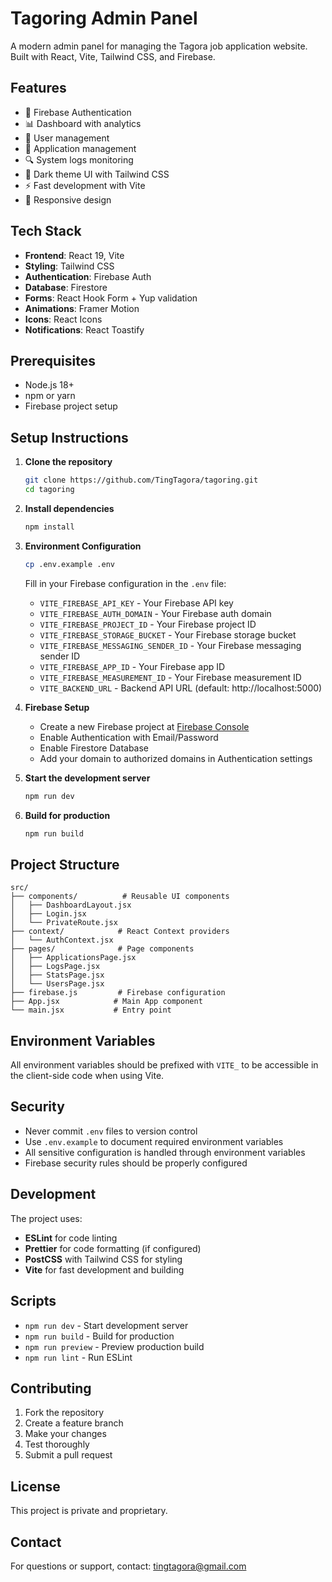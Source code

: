 # Tagoring Admin Panel

A modern admin panel for managing the Tagora job application website. Built with React, Vite, Tailwind CSS, and Firebase.

## Features

- 🔐 Firebase Authentication
- 📊 Dashboard with analytics
- 👥 User management
- 📄 Application management
- 🔍 System logs monitoring
- 🎨 Dark theme UI with Tailwind CSS
- ⚡ Fast development with Vite
- 📱 Responsive design

## Tech Stack

- **Frontend**: React 19, Vite
- **Styling**: Tailwind CSS
- **Authentication**: Firebase Auth
- **Database**: Firestore
- **Forms**: React Hook Form + Yup validation
- **Animations**: Framer Motion
- **Icons**: React Icons
- **Notifications**: React Toastify

## Prerequisites

- Node.js 18+ 
- npm or yarn
- Firebase project setup

## Setup Instructions

1. **Clone the repository**
   ```bash
   git clone https://github.com/TingTagora/tagoring.git
   cd tagoring
   ```

2. **Install dependencies**
   ```bash
   npm install
   ```

3. **Environment Configuration**
   ```bash
   cp .env.example .env
   ```
   
   Fill in your Firebase configuration in the `.env` file:
   - `VITE_FIREBASE_API_KEY` - Your Firebase API key
   - `VITE_FIREBASE_AUTH_DOMAIN` - Your Firebase auth domain
   - `VITE_FIREBASE_PROJECT_ID` - Your Firebase project ID
   - `VITE_FIREBASE_STORAGE_BUCKET` - Your Firebase storage bucket
   - `VITE_FIREBASE_MESSAGING_SENDER_ID` - Your Firebase messaging sender ID
   - `VITE_FIREBASE_APP_ID` - Your Firebase app ID
   - `VITE_FIREBASE_MEASUREMENT_ID` - Your Firebase measurement ID
   - `VITE_BACKEND_URL` - Backend API URL (default: http://localhost:5000)

4. **Firebase Setup**
   - Create a new Firebase project at [Firebase Console](https://console.firebase.google.com/)
   - Enable Authentication with Email/Password
   - Enable Firestore Database
   - Add your domain to authorized domains in Authentication settings

5. **Start the development server**
   ```bash
   npm run dev
   ```

6. **Build for production**
   ```bash
   npm run build
   ```

## Project Structure

```
src/
├── components/          # Reusable UI components
│   ├── DashboardLayout.jsx
│   ├── Login.jsx
│   └── PrivateRoute.jsx
├── context/            # React Context providers
│   └── AuthContext.jsx
├── pages/              # Page components
│   ├── ApplicationsPage.jsx
│   ├── LogsPage.jsx
│   ├── StatsPage.jsx
│   └── UsersPage.jsx
├── firebase.js         # Firebase configuration
├── App.jsx            # Main App component
└── main.jsx           # Entry point
```

## Environment Variables

All environment variables should be prefixed with `VITE_` to be accessible in the client-side code when using Vite.

## Security

- Never commit `.env` files to version control
- Use `.env.example` to document required environment variables
- All sensitive configuration is handled through environment variables
- Firebase security rules should be properly configured

## Development

The project uses:
- **ESLint** for code linting
- **Prettier** for code formatting (if configured)
- **PostCSS** with Tailwind CSS for styling
- **Vite** for fast development and building

## Scripts

- `npm run dev` - Start development server
- `npm run build` - Build for production
- `npm run preview` - Preview production build
- `npm run lint` - Run ESLint

## Contributing

1. Fork the repository
2. Create a feature branch
3. Make your changes
4. Test thoroughly
5. Submit a pull request

## License

This project is private and proprietary.

## Contact

For questions or support, contact: tingtagora@gmail.com
